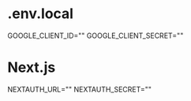 # .env.local

GOOGLE_CLIENT_ID=""
GOOGLE_CLIENT_SECRET=""

# Next.js
NEXTAUTH_URL=""
NEXTAUTH_SECRET=""